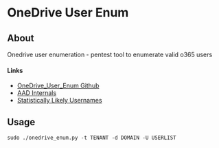 # OneDrive User Enum

## About

Onedrive user enumeration - pentest tool to enumerate valid o365 users

#### Links

* [OneDrive\_User\_Enum Github](https://github.com/nyxgeek/onedrive_user_enum)
* [AAD Internals](https://aadinternals.com/osint/)
* [Statistically Likely Usernames](https://github.com/insidetrust/statistically-likely-usernames)

## Usage

```
sudo ./onedrive_enum.py -t TENANT -d DOMAIN -U USERLIST
```
